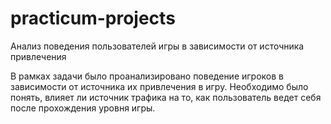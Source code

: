 # practicum-projects
Анализ поведения пользователей игры в зависимости от источника привлечения

В рамках задачи было проанализировано поведение игроков в зависимости от источника их привлечения в игру. Необходимо было понять, влияет ли источник трафика на то, как пользователь ведет себя после прохождения уровня игры.